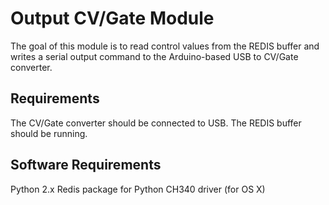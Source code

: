# Output CV/Gate Module

The goal of this module is to read control values from the REDIS buffer and writes a serial output command to the Arduino-based USB to CV/Gate converter.

## Requirements

The CV/Gate converter should be connected to USB.
The REDIS buffer should be running.

## Software Requirements

Python 2.x
Redis package for Python
CH340 driver (for OS X)

